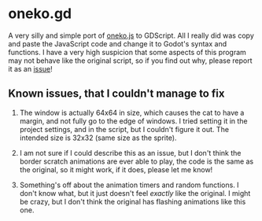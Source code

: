 # oneko.gd

A very silly and simple port of [oneko.js](https://github.com/adryd325/oneko.js) to GDScript.
All I really did was copy and paste the JavaScript code and change it to Godot's syntax and functions.
I have a very high suspicion that some aspects of this program may not behave like the original script,
so if you find out why, please report it as an [issue](https://www.github.com/JaegerwaldDev/OnekoGD/issues)!

## Known issues, that I couldn't manage to fix

1. The window is actually 64x64 in size, which causes the cat to have a margin, and not fully go to the edge
of windows. I tried setting it in the project settings, and in the script, but I couldn't figure it out.
The intended size is 32x32 (same size as the sprite).

2. I am not sure if I could describe this as an issue, but I don't think the border scratch animations are
ever able to play, the code is the same as the original, so it might work, if it does, please let me know!

3. Something's off about the animation timers and random functions. I don't know what, but it just doesn't
feel _exactly_ like the original. I might be crazy, but I don't think the original has flashing
animations like this one.
